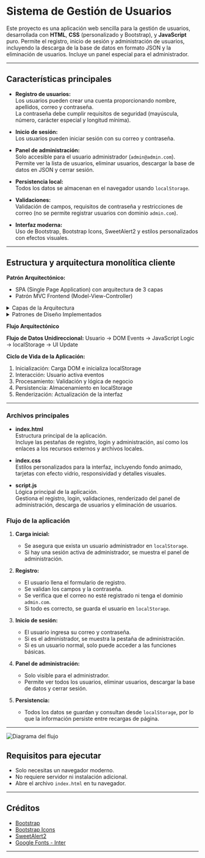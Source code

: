 # Sistema de Gestión de Usuarios

Este proyecto es una aplicación web sencilla para la gestión de usuarios, desarrollada con **HTML**, **CSS** (personalizado y Bootstrap), y **JavaScript** puro. Permite el registro, inicio de sesión y administración de usuarios, incluyendo la descarga de la base de datos en formato JSON y la eliminación de usuarios. Incluye un panel especial para el administrador.

---

## Características principales

- **Registro de usuarios:**  
  Los usuarios pueden crear una cuenta proporcionando nombre, apellidos, correo y contraseña.  
  La contraseña debe cumplir requisitos de seguridad (mayúscula, número, carácter especial y longitud mínima).

- **Inicio de sesión:**  
  Los usuarios pueden iniciar sesión con su correo y contraseña.

- **Panel de administración:**  
  Solo accesible para el usuario administrador (`admin@admin.com`).  
  Permite ver la lista de usuarios, eliminar usuarios, descargar la base de datos en JSON y cerrar sesión.

- **Persistencia local:**  
  Todos los datos se almacenan en el navegador usando `localStorage`.

- **Validaciones:**  
  Validación de campos, requisitos de contraseña y restricciones de correo (no se permite registrar usuarios con dominio `admin.com`).

- **Interfaz moderna:**  
  Uso de Bootstrap, Bootstrap Icons, SweetAlert2 y estilos personalizados con efectos visuales.

---

## Estructura y arquitectura monolítica cliente


**Patrón Arquitectónico:**

* SPA (Single Page Application) con arquitectura de 3 capas
* Patrón MVC Frontend (Model-View-Controller)

<details>
<summary>Capas de la Arquitectura</summary>

### Capa de Presentación (View)

* HTML5 (Estructura semántica)
* Bootstrap 5 (Framework CSS)
* Bootstrap Icons (Iconografía)
* SweetAlert2 (Notificaciones)
* CSS personalizado (Estilos)

### Capa de Lógica (Controller)

Archivo: `script.js`

* Event Handlers (Eventos DOM)
* Validation Logic (Validaciones)
* Business Rules (Reglas de negocio)
* State Management (Gestión de estado)
* UI Updates (Actualización interfaz)

### Capa de Datos (Model)

Uso de `localStorage`

* `users[]` (Colección usuarios)
* `currentUser{}` (Usuario activo)
* JSON Structure (Estructura de datos)

</details>

<details>
<summary>Patrones de Diseño Implementados</summary>

* MVC para separación de responsabilidades
* SPA para carga dinámica
* Uso de patrones modulares en JavaScript

</details>

**Flujo Arquitectónico**

**Flujo de Datos Unidireccional:**
Usuario → DOM Events → JavaScript Logic → localStorage → UI Update

**Ciclo de Vida de la Aplicación:**

1. Inicialización: Carga DOM e inicializa localStorage
2. Interacción: Usuario activa eventos
3. Procesamiento: Validación y lógica de negocio
4. Persistencia: Almacenamiento en localStorage
5. Renderización: Actualización de la interfaz

---

### Archivos principales

- **index.html**  
  Estructura principal de la aplicación.  
  Incluye las pestañas de registro, login y administración, así como los enlaces a los recursos externos y archivos locales.

- **index.css**  
  Estilos personalizados para la interfaz, incluyendo fondo animado, tarjetas con efecto vidrio, responsividad y detalles visuales.

- **script.js**  
  Lógica principal de la aplicación.  
  Gestiona el registro, login, validaciones, renderizado del panel de administración, descarga de usuarios y eliminación de usuarios.

### Flujo de la aplicación

1. **Carga inicial:**  
   - Se asegura que exista un usuario administrador en `localStorage`.
   - Si hay una sesión activa de administrador, se muestra el panel de administración.

2. **Registro:**  
   - El usuario llena el formulario de registro.
   - Se validan los campos y la contraseña.
   - Se verifica que el correo no esté registrado ni tenga el dominio `admin.com`.
   - Si todo es correcto, se guarda el usuario en `localStorage`.

3. **Inicio de sesión:**  
   - El usuario ingresa su correo y contraseña.
   - Si es el administrador, se muestra la pestaña de administración.
   - Si es un usuario normal, solo puede acceder a las funciones básicas.

4. **Panel de administración:**  
   - Solo visible para el administrador.
   - Permite ver todos los usuarios, eliminar usuarios, descargar la base de datos y cerrar sesión.

5. **Persistencia:**  
   - Todos los datos se guardan y consultan desde `localStorage`, por lo que la información persiste entre recargas de página.

---

![Diagrama del flujo](assets/Diagrama.png)



## Requisitos para ejecutar

- Solo necesitas un navegador moderno.
- No requiere servidor ni instalación adicional.
- Abre el archivo `index.html` en tu navegador.

---


## Créditos

- [Bootstrap](https://getbootstrap.com/)
- [Bootstrap Icons](https://icons.getbootstrap.com/)
- [SweetAlert2](https://sweetalert2.github.io/)
- [Google Fonts - Inter](https://fonts.google.com/specimen/Inter)

---


